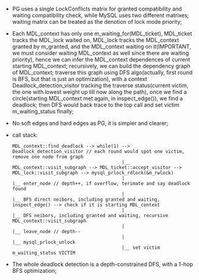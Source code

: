 * PG uses a single LockConflicts matrix for granted compatibility and waiting compatibility
  check, while MySQL uses two different matrixes; waiting matrix can be treated as the denotion
  of lock mode priority;
* Each MDL_context has only one m_waiting_for(MDL_ticket), MDL_ticket tracks the MDL_lock waited
  on, MDL_lock tracks the MDL_context granted by m_granted, and the MDL_context waiting on it(IMPORTANT,
  we must consider waiting MDL_context as well since there are waiting priority), hence we can infer
  the MDL_context dependences of current starting MDL_context; recursively, we can build the dependency
  graph of MDL_context; traverse this graph using DFS algo(actually, first round is BFS, but that is just
  an optimization), with a context Deadlock_detection_visitor tracking the traverse status(current
  victim, the one with lowest weight up till now along the path), once we find a circle(starting
  MDL_context met again, in inspect_edge()), we find a deadlock; then DFS would back trace to the top
  call and set victim m_waiting_status finally;
* No soft edges and hard edges as PG, it is simpler and clearer;
* call stack:

    ```
    MDL_context::find_deadlock --> while(1) --> Deadlock_detection_visitor // each round would spot one victim, remove one node from graph
                                            |__ MDL_context::visit_subgraph --> MDL_ticket::accept_visitor --> MDL_lock::visit_subgraph --> mysql_prlock_rdlock(&m_rwlock)
                                            |                                                                                           |__ enter_node // depth++, if overflow, terimate and say deadlock found
                                            |                                                                                           |__ BFS direct neibors, including granted and waiting, inspect_edge() --> check if it is starting MDL_context
                                            |                                                                                           |__ DFS neibors, including granted and waiting, recursive MDL_context::visit_subgraph
                                            |                                                                                           |__ leave_node // depth--
                                            |                                                                                           |__ mysql_prlock_unlock
                                            |__ set victim m_waiting_status VICTIM
    ```
* The whole deadlock detection is a depth-constrained DFS, with a 1-hop BFS optimization;
